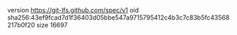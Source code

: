version https://git-lfs.github.com/spec/v1
oid sha256:43ef9fcad7d1f36403d05bbe547a9715795412c4b3c7c83b5fc43568217b0f20
size 16697
